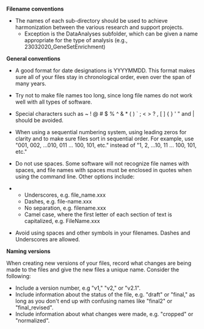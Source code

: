 **Filename conventions**



* The names of each sub-directory should be used to achieve harmonization between the various research and support projects.
  * Exception is the DataAnalyses subfolder, which can be given a name appropriate for the type of analysis (e.g., 23032020_GeneSetEnrichment)



**General conventions**

- A good format for date designations is YYYYMMDD. This format makes sure all of your files stay in chronological order, even over the span of many years.

- Try not to make file names too long, since long file names do not work well with all types of software.

- Special characters such as ~ ! @ # $ % ^ & * ( ) ` ; < > ? , [ ] { } ' " and | should be avoided.

- When using a sequential numbering system, using leading zeros for clarity and to make sure files sort in sequential order. For example, use "001, 002, ...010, 011 ... 100, 101, etc." instead of "1, 2, ...10, 11 ... 100, 101, etc."

- Do not use spaces. Some software will not recognize file names with spaces, and file names with spaces must be enclosed in quotes when using the command line. Other options include:

- - Underscores, e.g. file_name.xxx
  - Dashes, e.g. file-name.xxx
  - No separation, e.g. filename.xxx
  - Camel case, where the first letter of each section of text is capitalized, e.g. FileName.xxx


* Avoid using spaces and other symbols in your filenames. Dashes and Underscores are allowed.



**Naming versions**

When creating new versions of your files, record what changes are being made to the files and give the new files a unique name. Consider the following:

- Include a version number, e.g "v1," "v2," or "v2.1".
- Include information about the status of the file, e.g. "draft" or "final," as long as you don't end up with confusing names like "final2" or "final_revised".
- Include information about what changes were made, e.g. "cropped" or "normalized".